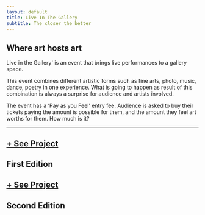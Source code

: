 ```yaml
---
layout: default
title: Live In The Gallery
subtitle: The closer the better
---
```


## Where art hosts art


Live in the Gallery' is an event that brings live performances to a gallery space. 

This event combines different artistic forms such as fine arts, photo, music, dance, poetry in one experience. What is going to happen as result of this combination is always a surprise for audience and artists involved. 

The event has a ‘Pay as you Feel’ entry fee. Audience is asked to buy their tickets paying the amount is possible for them, and the amount they feel art worths for them. How much is it?
 
---

<div class="row portfolios-area">

  <div class="mix col-lg-6 col-md-6">
    <a href="../live_in_the_gallery_1_edition" class="portfolio-item portfolio-item-live-in-the-gallery " style="background-image: url(&quot;./images/live_in_the_gallery_1_edition.jpg&quot;);">
      <div class="pi-inner">
        <h2>+ See Project</h2>
      </div>
    </a>
    <div class="portfolio-meta">
      <h2>First Edition</h2>
    </div>
  </div>

  <div class="mix col-lg-6 col-md-6">
      <a href="../live_in_the_gallery_2_edition" class="portfolio-item portfolio-item-live-in-the-gallery " style="background-image: url(&quot;./images/live_in_the_gallery_2_edition.jpg&quot;);">
          <div class="pi-inner">
              <h2>+ See Project</h2>
          </div>
      </a>
      <div class="portfolio-meta">
          <h2>Second Edition</h2>
      </div>
  </div>
</div>
